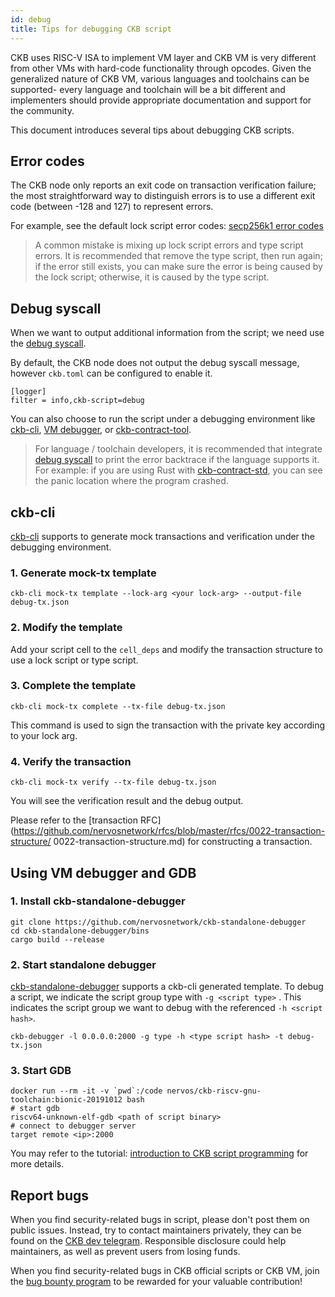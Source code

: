 ```yaml
---
id: debug
title: Tips for debugging CKB script
---
```


CKB uses RISC-V ISA to implement VM layer and CKB VM is very different from other VMs with hard-code functionality through opcodes. Given the generalized nature of CKB VM, various languages and toolchains can be supported- every language and toolchain will be a bit different and implementers should provide appropriate documentation and support for the community.

This document introduces several tips about debugging CKB scripts.


## Error codes

The CKB node only reports an exit code on transaction verification failure; the most straightforward way to distinguish errors is to use a different exit code (between -128 and 127) to represent errors.

For example, see the default lock script error codes: [secp256k1 error codes](https://github.com/nervosnetwork/ckb-system-scripts/wiki/Error-codes)

> A common mistake is mixing up lock script errors and type script errors. It is recommended that remove the type script, then run again; if the error still exists, you can make sure the error is being caused by the lock script; otherwise, it is caused by the type script.


## Debug syscall

When we want to output additional information from the script; we need use the [debug syscall](https://github.com/nervosnetwork/rfcs/blob/master/rfcs/0009-vm-syscalls/0009-vm-syscalls.md#debug).

By default, the CKB node does not output the debug syscall message, however `ckb.toml` can be configured to enable it.

```
[logger]
filter = info,ckb-script=debug
```

You can also choose to run the script under a debugging environment like [ckb-cli](https://github.com/nervosnetwork/ckb-cli), [VM debugger](https://github.com/xxuejie/ckb-standalone-debugger), or [ckb-contract-tool](https://github.com/jjyr/ckb-contract-tool).

> For language / toolchain developers, it is recommended that integrate [debug syscall](https://github.com/nervosnetwork/rfcs/blob/master/rfcs/0009-vm-syscalls/0009-vm-syscalls.md#debug) to print the error backtrace if the language supports it. For example: if you are using Rust with [ckb-contract-std](https://github.com/jjyr/ckb-contract-std), you can see the panic location where the program crashed.


## ckb-cli

[ckb-cli](https://github.com/nervosnetwork/ckb-cli) supports to generate mock transactions and verification under the debugging environment.


### 1. Generate mock-tx template

```
ckb-cli mock-tx template --lock-arg <your lock-arg> --output-file debug-tx.json
```



### 2. Modify the template

Add your script cell to the `cell_deps` and modify the transaction structure to use a lock script or type script.


### 3. Complete the template

```
ckb-cli mock-tx complete --tx-file debug-tx.json
```


This command is used to sign the transaction with the private key according to your lock arg.


### 4. Verify the transaction

```
ckb-cli mock-tx verify --tx-file debug-tx.json
```


You will see the verification result and the debug output.

Please refer to the [transaction RFC](https://github.com/nervosnetwork/rfcs/blob/master/rfcs/0022-transaction-structure/ 0022-transaction-structure.md) for constructing a transaction.


## Using VM debugger and GDB

### 1. Install ckb-standalone-debugger

```
git clone https://github.com/nervosnetwork/ckb-standalone-debugger
cd ckb-standalone-debugger/bins
cargo build --release
```



### 2. Start standalone debugger

[ckb-standalone-debugger](https://github.com/xxuejie/ckb-standalone-debugger) supports a ckb-cli generated template. To debug a script, we indicate the script group type with `-g <script type>` . This indicates the script group we want to debug with the referenced `-h <script hash>`.


```
ckb-debugger -l 0.0.0.0:2000 -g type -h <type script hash> -t debug-tx.json
```



### 3. Start GDB

```
docker run --rm -it -v `pwd`:/code nervos/ckb-riscv-gnu-toolchain:bionic-20191012 bash
# start gdb
riscv64-unknown-elf-gdb <path of script binary>
# connect to debugger server
target remote <ip>:2000
```


You may refer to the tutorial: [introduction to CKB script programming](https://xuejie.space/2019_07_05_introduction_to_ckb_script_programming_validation_model/) for more details.


## Report bugs

When you find security-related bugs in script, please don't post them on public issues. Instead, try to contact maintainers privately, they can be found on the [CKB dev telegram](https://t.me/nervos_ckb_dev). Responsible disclosure could help maintainers, as well as prevent users from losing funds.

When you find security-related bugs in CKB official scripts or CKB VM, join the [bug bounty program](https://bounty.nervos.org/) to be rewarded for your valuable contribution!













